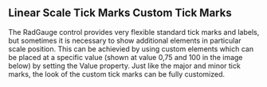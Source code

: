 ## Linear Scale Tick Marks Custom Tick Marks
The RadGauge control provides very flexible standard tick marks and labels, but sometimes it is necessary to show additional elements in particular scale position. This can be achievied by using custom elements which can be placed at a specific value (shown at value 0,75 and 100 in the image below) by setting the Value property. Just like the major and minor tick marks, the look of the custom tick marks can be fully customized.

[//]: <keywords: radhorizontallineargauge, horizontallinearscale, majortickstep, gaugerange, majortickuserangecolor, middletickuserangecolor, minortickuserangecolor, customitems>